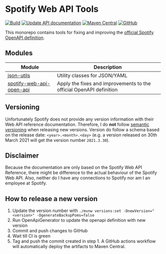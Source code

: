 # Spotify Web API Tools

[![Build](https://github.com/sonallux/spotify-web-api/workflows/Build/badge.svg)](https://github.com/sonallux/spotify-web-api/actions?query=workflow%3ABuild)
[![Update API documentation](https://github.com/sonallux/spotify-web-api/workflows/Update%20API%20documentation/badge.svg)](https://github.com/sonallux/spotify-web-api/actions?query=workflow%3A%22Update+API+documentation%22)
[![Maven Central](https://img.shields.io/maven-central/v/de.sonallux.spotify/spotify-web-api-parent.svg?label=Maven%20Central)](https://search.maven.org/artifact/de.sonallux.spotify/spotify-web-api-parent)
[![GitHub](https://img.shields.io/github/license/sonallux/spotify-web-api)](https://github.com/sonallux/spotify-web-api/blob/main/LICENSE)

This monorepo contains tools for fixing and improving the [official Spotify OpenAPI definition](https://developer.spotify.com/_data/documentation/web-api/reference/open-api-schema.yml).

## Modules

| Module                                                                             | Description                                                         |
|------------------------------------------------------------------------------------|---------------------------------------------------------------------|
| [json-utils](json-utils/README.md)                                                 | Utility classes for JSON/YAML                                       |
| [spotify-web-api-open-api](spotify-web-api-open-api/README.md)                     | Apply the fixes and improvements to the official OpenAPI definition |

## Versioning
Unfortunately Spotify does not provide any version information with their Web API reference documentation. Therefore, I do **not** follow [semantic versioning](https://semver.org) when releasing new versions. Version do follow a schema based on the release date: `<year>.<month>.<day>` (e.g. a version released on 30th March 2021 will get the version number `2021.3.30`).

## Disclaimer
Because the documentation are only based on the Spotify Web API Reference, there might be difference to the actual behaviour of the Spotify Web API. Also, neither do I have any connections to Spotify nor am I an employee at Spotify.

## How to release a new version
1. Update the version number with `./mvnw versions:set -DnewVersion="<version>" -DgenerateBackupPoms=false`
2. Run OpenApiGenerator to update the openapi definition with new version
3. Commit and push changes to GitHub
4. Wait till CI is green
5. Tag and push the commit created in step 1. A GitHub actions workflow will automatically deploy the artifacts to Maven Central.
